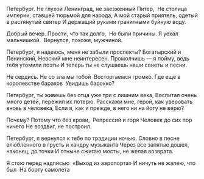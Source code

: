 Петербург. Не глухой Ленинград, не заезженный Питер, 
Не столица империи, ставшей тюрьмой для народа,
А мой старый приятель, одетый в растянутый свитер
И держащий руками гранитными буйную воду.

Добрый вечер. Прости, что так долго, 
Но были причины.
Я уехал мальчишкой. 
Вернулся, похоже, мужчиной.

Петербург, я надеюсь, меня не забыли проспекты?
Богатырский и Ленинский, Невский мне неинтересен.
Промолчишь — я пойму, ведь тебя утомили поэты
И теперь ты не слушаешь наши сонеты и песни.

Не сердись. Не со зла мы тобой 
Восторгаемся громко.
Где еще в королевстве бараков 
Увидишь барокко?

Петербург, ты живешь без отца уже три с лишним века,
Воспитал очень много детей, пережил их потерю.
Расскажи мне, герой, как уверовать вновь в человека,
Если я, как и прежде, в него ни на йоту не верю?

Почему? Потому что без крови, 
Репрессий и горя
Человек до сих пор ничего
Не воздвиг, не построил.

Петербург, я вернулся к тебе по традиции ночью.
Словно в песне влюбленного в грусть и хандру музыканта
Через все запятые дошел, наконец, до точки
И отныне сжигаю мосты, не желая возврата.

Я стою перед надписью 
«Выход из аэропорта»
И ничуть не жалею, что был 
На борту самолета